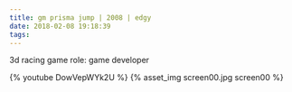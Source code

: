 ```yaml
---
title: gm prisma jump | 2008 | edgy
date: 2018-02-08 19:18:39
tags:
---
```

3d racing game
role: game developer

{% youtube DowVepWYk2U %}
{% asset_img screen00.jpg screen00 %}
